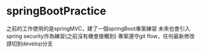 # springBootPractice
之前的工作使用的是springMVC，建了一個springBoot專案練習
未來也會引入spring security作為練習(之前沒有機會接觸到)
  專案遵守git flow，任何最新修改請切到develop分支
